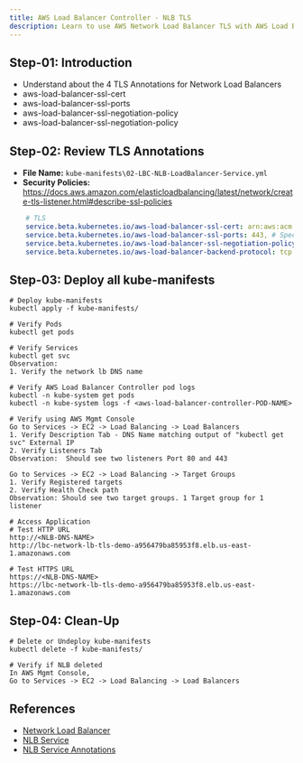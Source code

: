 ```yaml
---
title: AWS Load Balancer Controller - NLB TLS
description: Learn to use AWS Network Load Balancer TLS with AWS Load Balancer Controller
---
```


## Step-01: Introduction
- Understand about the 4 TLS Annotations for Network Load Balancers
- aws-load-balancer-ssl-cert
- aws-load-balancer-ssl-ports
- aws-load-balancer-ssl-negotiation-policy
- aws-load-balancer-ssl-negotiation-policy

## Step-02: Review TLS Annotations
- **File Name:** `kube-manifests\02-LBC-NLB-LoadBalancer-Service.yml`
- **Security Policies:** https://docs.aws.amazon.com/elasticloadbalancing/latest/network/create-tls-listener.html#describe-ssl-policies
```yaml
    # TLS
    service.beta.kubernetes.io/aws-load-balancer-ssl-cert: arn:aws:acm:us-east-1:180789647333:certificate/d86de939-8ffd-410f-adce-0ce1f5be6e0d
    service.beta.kubernetes.io/aws-load-balancer-ssl-ports: 443, # Specify this annotation if you need both TLS and non-TLS listeners on the same load balancer
    service.beta.kubernetes.io/aws-load-balancer-ssl-negotiation-policy: ELBSecurityPolicy-TLS13-1-2-2021-06
    service.beta.kubernetes.io/aws-load-balancer-backend-protocol: tcp 
```


## Step-03: Deploy all kube-manifests
```t
# Deploy kube-manifests
kubectl apply -f kube-manifests/

# Verify Pods
kubectl get pods

# Verify Services
kubectl get svc
Observation: 
1. Verify the network lb DNS name

# Verify AWS Load Balancer Controller pod logs
kubectl -n kube-system get pods
kubectl -n kube-system logs -f <aws-load-balancer-controller-POD-NAME>

# Verify using AWS Mgmt Console
Go to Services -> EC2 -> Load Balancing -> Load Balancers
1. Verify Description Tab - DNS Name matching output of "kubectl get svc" External IP
2. Verify Listeners Tab
Observation:  Should see two listeners Port 80 and 443

Go to Services -> EC2 -> Load Balancing -> Target Groups
1. Verify Registered targets
2. Verify Health Check path
Observation: Should see two target groups. 1 Target group for 1 listener

# Access Application
# Test HTTP URL
http://<NLB-DNS-NAME>
http://lbc-network-lb-tls-demo-a956479ba85953f8.elb.us-east-1.amazonaws.com

# Test HTTPS URL
https://<NLB-DNS-NAME>
https://lbc-network-lb-tls-demo-a956479ba85953f8.elb.us-east-1.amazonaws.com
```

## Step-04: Clean-Up
```t
# Delete or Undeploy kube-manifests
kubectl delete -f kube-manifests/

# Verify if NLB deleted 
In AWS Mgmt Console, 
Go to Services -> EC2 -> Load Balancing -> Load Balancers
```

## References
- [Network Load Balancer](https://docs.aws.amazon.com/eks/latest/userguide/network-load-balancing.html)
- [NLB Service](https://kubernetes-sigs.github.io/aws-load-balancer-controller/v2.4/guide/service/nlb/)
- [NLB Service Annotations](https://kubernetes-sigs.github.io/aws-load-balancer-controller/v2.4/guide/service/annotations/)

